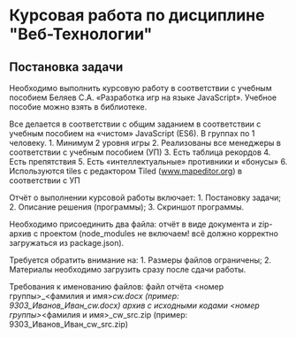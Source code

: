 # Курсовая работа по дисциплине "Веб-Технологии"
## Постановка задачи
Необходимо выполнить курсовую работу в соответствии с учебным пособием Беляев С.А. «Разработка игр на языке JavaScript». Учебное пособие можно взять в библиотеке.

Все делается в соответствии с общим заданием в соответствии с учебным пособием на «чистом» JavaScript (ES6). В группах по 1 человеку. 
    1. Минимум 2 уровня игры
    2. Реализованы все менеджеры в соответствии с учебным пособием (УП)
    3. Есть таблица рекордов
    4. Есть препятствия
    5. Есть «интеллектуальные» противники и «бонусы»
    6. Используются tiles с редактором Tiled (www.mapeditor.org) в соответствии с УП

Отчёт о выполнении курсовой работы включает:
    1. Постановку задачи;
    2. Описание решения (программы);
    3. Скриншот программы.

Необходимо присоединить два файла: отчёт в виде документа и zip-архив с проектом (node_modules не включаем! всё должно корректно загружаться из package.json).

Требуется обратить внимание на:
    1. Размеры файлов ограничены;
    2. Материалы необходимо загрузить сразу после сдачи работы.

Требования к именованию файлов:
    файл отчёта <номер группы>_<фамилия и имя>_cw.docx (пример: 9303_Иванов_Иван_cw.docx)
    архив с исходными кодами <номер группы>_<фамилия и имя>_cw_src.zip (пример: 9303_Иванов_Иван_cw_src.zip) 